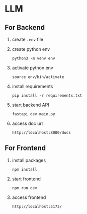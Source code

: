 # LLM


## For Backend
1) create `.env` file
1) create python env
    ```
    python3 -m venv env
    ```
1) activate python env
    ```
    source env/bin/activate
    ```
1) install requirements
    ```
    pip install -r requirements.txt
    ```

1) start backend API
    ```
    fastapi dev main.py
    ```

1) access doc url
    ```
    http://localhost:8000/docs
    ```

## For Frontend
1) install packages
    ```
    npm install
    ```

1) start frontend
    ```
    npm run dev
    ```
1) access frontend
    ```
    http://localhost:5173/
    ```